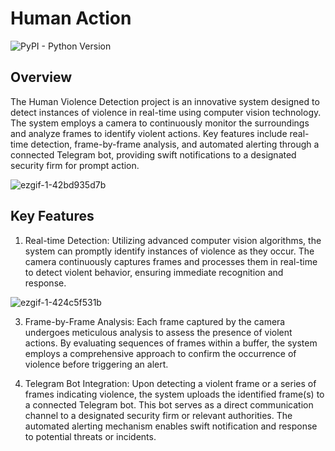 # Human Action 

![PyPI - Python Version](https://img.shields.io/pypi/pyversions/Tensorflow?logo=python&labelColor=%23ADD8E6)

## Overview
The Human Violence Detection project is an innovative system designed to detect instances of violence in real-time using computer vision technology. The system employs a camera to continuously monitor the surroundings and analyze frames to identify violent actions. Key features include real-time detection, frame-by-frame analysis, and automated alerting through a connected Telegram bot, providing swift notifications to a designated security firm for prompt action.

![ezgif-1-42bd935d7b](https://github.com/JAChesney/Human-Action-Detection/assets/31696974/06357add-56d4-4621-b1bd-e9b07a029cf0)

## Key Features
1. Real-time Detection:
Utilizing advanced computer vision algorithms, the system can promptly identify instances of violence as they occur. The camera continuously captures frames and processes them in real-time to detect violent behavior, ensuring immediate recognition and response.

![ezgif-1-424c5f531b](https://github.com/JAChesney/Human-Action-Detection/assets/31696974/489aa523-2372-4761-8f45-2a4577a8acc4)

3. Frame-by-Frame Analysis:
Each frame captured by the camera undergoes meticulous analysis to assess the presence of violent actions. By evaluating sequences of frames within a buffer, the system employs a comprehensive approach to confirm the occurrence of violence before triggering an alert.

4. Telegram Bot Integration:
Upon detecting a violent frame or a series of frames indicating violence, the system uploads the identified frame(s) to a connected Telegram bot. This bot serves as a direct communication channel to a designated security firm or relevant authorities. The automated alerting mechanism enables swift notification and response to potential threats or incidents.
